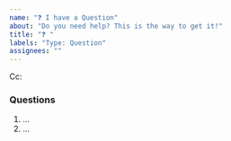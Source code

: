 ```yaml
---
name: "❓ I have a Question"
about: "Do you need help? This is the way to get it!"
title: "❓ "
labels: "Type: Question"
assignees: ""
---
```

<!-- These comments automatically delete -->
<!-- **Tip:** Delete parts that are not relevant -->

<!-- Next to Cc:, @ mention users who should be in the loop -->
Cc:

### Questions

<!-- Add numbered questions -->

1. ...
2. ...
